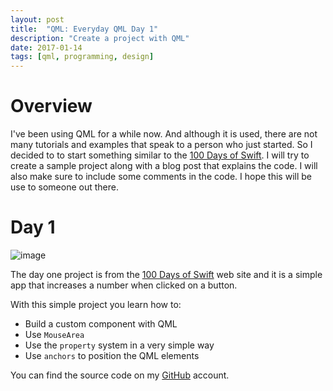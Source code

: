 ```yaml
---
layout: post
title:  "QML: Everyday QML Day 1"
description: "Create a project with QML"
date: 2017-01-14
tags: [qml, programming, design]
---
```


# Overview

I've been using QML for a while now. And although it is used, there are not many tutorials and examples that speak to a person who just started.
So I decided to to start something similar to the [100 Days of Swift](http://samvlu.com/).
I will try to create a sample project along with a blog post that explains the code. I will also make sure to include some comments in the code.
I hope this will be use to someone out there.

# Day 1

![image](https://drive.google.com/uc?export=download&id=0B2b4SnYRu-h_U3QyX1pUUG1MTlU)

The day one project is from the [100 Days of Swift](http://samvlu.com/) web site and it is a simple app that increases a number when clicked on a button.

With this simple project you learn how to:

- Build a custom component with QML
- Use `MouseArea`
- Use the `property` system in a very simple way
- Use `anchors` to position the QML elements

You can find the source code on my [GitHub](https://github.com/Furkanzmc/Everyday-QML) account.
